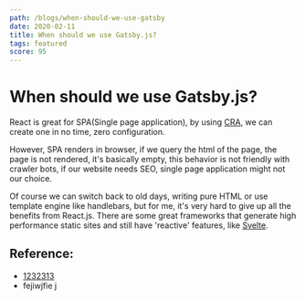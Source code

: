 ```yaml
---
path: /blogs/when-should-we-use-gatsby
date: 2020-02-11
title: When should we use Gatsby.js?
tags: featured
score: 95
---
```


# When should we use Gatsby.js?

React is great for SPA(Single page application), by using [CRA](https://github.com/facebook/create-react-app), we can create one in no time, zero configuration.

However, SPA renders in browser, if we query the html of the page, the page is not rendered, it's basically empty, this behavior is not friendly with crawler bots,
if our website needs SEO, single page application might not our choice.

Of course we can switch back to old days, writing pure HTML or use template engine like handlebars, but for me, it's very hard to give up all the benefits from React.js. There are some great frameworks that generate high performance static sites and still have 'reactive' features, like [Svelte](https://svelte.dev/).

## Reference:

-   [1232313](https://www.google.com)
-   fejiwjfie j

